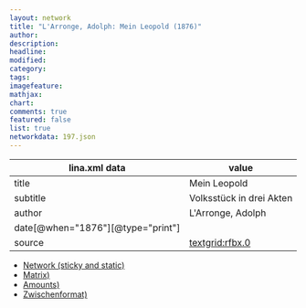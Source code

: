 ```yaml
---
layout: network
title: "L'Arronge, Adolph: Mein Leopold (1876)"
author:
description:
headline:
modified:
category:
tags:
imagefeature: 
mathjax: 
chart: 
comments: true
featured: false
list: true
networkdata: 197.json
---
```

lina.xml data  | value
------------- | -------------
title|Mein Leopold
subtitle|Volksstück in drei Akten
author|L'Arronge, Adolph
date[@when="1876"][@type="print"]|
source|[textgrid:rfbx.0](https://textgridlab.org/1.0/tgcrud-public/rest/textgrid:rfbx.0/data)



* [Network (sticky and static)](/linas/network197)
* [Matrix)](/linas/matrix197)
* [Amounts)](/linas/amount197)
* [Zwischenformat)](/linas/lina197 )

